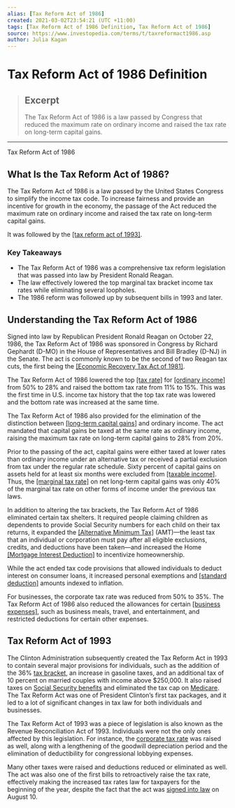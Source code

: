 ```yaml
---
alias: [Tax Reform Act of 1986]
created: 2021-03-02T23:54:21 (UTC +11:00)
tags: [Tax Reform Act of 1986 Definition, Tax Reform Act of 1986]
source: https://www.investopedia.com/terms/t/taxreformact1986.asp
author: Julia Kagan
---
```


# Tax Reform Act of 1986 Definition

> ## Excerpt
> The Tax Reform Act of 1986 is a law passed by Congress that reduced the maximum rate on ordinary income and raised the tax rate on long-term capital gains.

---

Tax Reform Act of 1986
## What Is the Tax Reform Act of 1986?

The Tax Reform Act of 1986 is a law passed by the United States Congress to simplify the income tax code. To increase fairness and provide an incentive for growth in the economy, the passage of the Act reduced the maximum rate on ordinary income and raised the tax rate on long-term capital gains.

It was followed by the [[tax reform act of 1993]](https://www.investopedia.com/terms/t/tax-reform-act-of-1993.asp).

### Key Takeaways

-   The Tax Reform Act of 1986 was a comprehensive tax reform legislation that was passed into law by President Ronald Reagan.
-   The law effectively lowered the top marginal tax bracket income tax rates while eliminating several loopholes.
-   The 1986 reform was followed up by subsequent bills in 1993 and later.

## Understanding the Tax Reform Act of 1986

Signed into law by Republican President Ronald Reagan on October 22, 1986, the Tax Reform Act of 1986 was sponsored in Congress by Richard Gephardt (D-MO) in the House of Representatives and Bill Bradley (D-NJ) in the Senate. The act is commonly known to be the second of two Reagan tax cuts, the first being the [[Economic Recovery Tax Act of 1981]](https://www.investopedia.com/terms/e/economic-recovery-tax-act.asp).

The Tax Reform Act of 1986 lowered the top [[tax rate]](https://www.investopedia.com/terms/t/taxrate.asp) for [[ordinary income]](https://www.investopedia.com/terms/o/ordinaryincome.asp) from 50% to 28% and raised the bottom tax rate from 11% to 15%. This was the first time in U.S. income tax history that the top tax rate was lowered and the bottom rate was increased at the same time.

The Tax Reform Act of 1986 also provided for the elimination of the distinction between [[long-term capital gains]](https://www.investopedia.com/terms/l/long-term_capital_gain_loss.asp) and ordinary income. The act mandated that capital gains be taxed at the same rate as ordinary income, raising the maximum tax rate on long-term capital gains to 28% from 20%.

Prior to the passing of the act, capital gains were either taxed at lower rates than ordinary income under an alternative tax or received a partial exclusion from tax under the regular rate schedule. Sixty percent of capital gains on assets held for at least six months were excluded from [[taxable income]](https://www.investopedia.com/terms/t/taxableincome.asp). Thus, the [[marginal tax rate]](https://www.investopedia.com/terms/m/marginaltaxrate.asp) on net long-term capital gains was only 40% of the marginal tax rate on other forms of income under the previous tax laws.

In addition to altering the tax brackets, the Tax Reform Act of 1986 eliminated certain tax shelters. It required people claiming children as dependents to provide Social Security numbers for each child on their tax returns, it expanded the [[Alternative Minimum Tax]](https://www.investopedia.com/terms/a/alternativeminimumtax.asp) (AMT)—the least tax that an individual or corporation must pay after all eligible exclusions, credits, and deductions have been taken—and increased the Home [[Mortgage Interest Deduction]](https://www.investopedia.com/terms/home-mortgage-interest.asp) to incentivize homeownership.

While the act ended tax code provisions that allowed individuals to deduct interest on consumer loans, it increased personal exemptions and [[standard deduction]](https://www.investopedia.com/terms/s/standarddeduction.asp) amounts indexed to inflation.

For businesses, the corporate tax rate was reduced from 50% to 35%. The Tax Reform Act of 1986 also reduced the allowances for certain [[business expenses]](https://www.investopedia.com/terms/b/businessexpenses.asp), such as business meals, travel, and entertainment, and restricted deductions for certain other expenses.

## Tax Reform Act of 1993

The Clinton Administration subsequently created the Tax Reform Act in 1993 to contain several major provisions for individuals, such as the addition of the 36% [tax bracket](https://www.investopedia.com/terms/t/taxbracket.asp), an increase in gasoline taxes, and an additional tax of 10 percent on married couples with income above $250,000. It also raised taxes on [Social Security benefits](https://www.investopedia.com/terms/s/social-security-benefits.asp) and eliminated the tax cap on [Medicare](https://www.investopedia.com/terms/m/medicare.asp). The Tax Reform Act was one of President Clinton’s first tax packages, and it led to a lot of significant changes in tax law for both individuals and businesses.

The Tax Reform Act of 1993 was a piece of legislation is also known as the Revenue Reconciliation Act of 1993. Individuals were not the only ones affected by this legislation. For instance, the [corporate tax rate](https://www.investopedia.com/terms/c/corporatetax.asp) was raised as well, along with a lengthening of the goodwill depreciation period and the elimination of deductibility for congressional lobbying expenses.

Many other taxes were raised and deductions reduced or eliminated as well. The act was also one of the first bills to retroactively raise the tax rate, effectively making the increased tax rates law for taxpayers for the beginning of the year, despite the fact that the act was [signed into law](http://archives.cpajournal.com/old/14522914.htm) on August 10.

